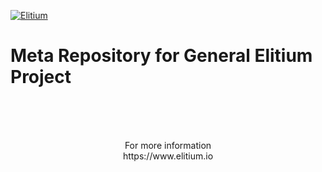 <a href="https://www.elitium.io/wp-content/uploads/2018/12/logo-1.png" target="_blank"><img src="https://www.elitium.io/wp-content/uploads/2018/12/logo-1.png" border="0" alt="Elitium"></a>

# Meta Repository for General Elitium Project<br>
<br>

<br>
<br>

<p align="center">For more information<br>
https://www.elitium.io</p>
